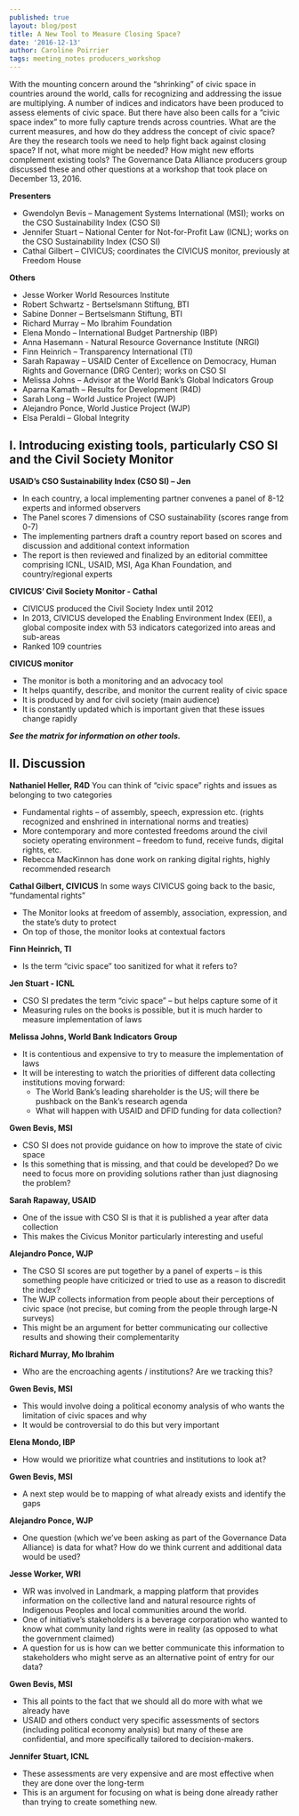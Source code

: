 ```yaml
---
published: true
layout: blog/post
title: A New Tool to Measure Closing Space?
date: '2016-12-13'
author: Caroline Poirrier
tags: meeting_notes producers_workshop
---
```

With the mounting concern around the “shrinking” of civic space in countries around the world, calls for recognizing and addressing the issue are multiplying. A number of indices and indicators have been produced to assess elements of civic space. But there have also been calls for a “civic space index” to more fully capture trends across countries. What are the current measures, and how do they address the concept of civic space? Are they the research tools we need to help fight back against closing space? If not, what more might be needed? How might new efforts complement existing tools? The Governance Data Alliance producers group discussed these and other questions at a workshop that took place on December 13, 2016.


**Presenters**

+ Gwendolyn Bevis – Management Systems International (MSI); works on the CSO Sustainability Index (CSO SI)
+ Jennifer Stuart – National Center for Not-for-Profit Law (ICNL); works on the CSO Sustainability Index (CSO SI)
+ Cathal Gilbert – CIVICUS; coordinates the CIVICUS monitor, previously at Freedom House 

**Others**

+ Jesse Worker World Resources Institute   
+ Robert Schwartz - Bertselsmann Stiftung, BTI
+ Sabine Donner – Bertselsmann Stiftung, BTI
+ Richard Murray – Mo Ibrahim Foundation  
+ Elena Mondo – International Budget Partnership (IBP)
+ Anna Hasemann - Natural Resource Governance Institute (NRGI)
+ Finn Heinrich – Transparency International (TI) 
+ Sarah Rapaway – USAID Center of Excellence on Democracy, Human Rights and Governance (DRG Center); works on CSO SI
+ Melissa Johns – Advisor at the World Bank’s Global Indicators Group  
+ Aparna Kamath – Results for Development (R4D)
+ Sarah Long – World Justice Project (WJP)
+ Alejandro Ponce, World Justice Project (WJP)
+ Elsa Peraldi – Global Integrity 


## I. Introducing existing tools, particularly CSO SI and the Civil Society Monitor

**USAID’s  CSO Sustainability Index (CSO SI) – Jen**

+ In each country, a local implementing partner convenes a panel of 8-12 experts and informed observers
+ The Panel scores 7 dimensions of CSO sustainability (scores range from 0-7)
+ The implementing partners draft a country report based on scores and discussion and additional context information
+ The report is then reviewed and finalized by an editorial committee comprising ICNL, USAID, MSI, Aga Khan Foundation, and country/regional experts

**CIVICUS’ Civil Society Monitor - Cathal**

+ CIVICUS produced the Civil Society Index until 2012
+ In 2013, CIVICUS developed the Enabling Environment Index (EEI), a global composite index with 53 indicators categorized into areas and sub-areas
+ Ranked 109 countries 

**CIVICUS monitor**

+ The monitor is both a monitoring and an advocacy tool
+ It helps quantify, describe, and monitor the current reality of civic space 
+ It is produced by and for civil society (main audience)
+ It is constantly updated which is important given that these issues change rapidly

**_See the matrix for information on other tools._**

## II. Discussion
**Nathaniel Heller, R4D**
You can think of “civic space” rights and issues as belonging to two categories

+ Fundamental rights – of assembly, speech, expression etc. (rights recognized and enshrined in international norms and treaties)
+ More contemporary and more contested freedoms around the civil society operating environment – freedom to fund, receive funds, digital rights, etc.
+ Rebecca MacKinnon has done work on ranking digital rights, highly recommended research

**Cathal Gilbert, CIVICUS**
In some ways CIVICUS going back to the basic, “fundamental rights”

+ The Monitor looks at freedom of assembly, association, expression, and the state’s duty to protect
+ On top of those, the monitor looks at contextual factors

**Finn Heinrich, TI**

+ Is the term “civic space” too sanitized for what it refers to?

**Jen Stuart - ICNL**

+ CSO SI predates the term “civic space” – but helps capture some of it 
+ Measuring rules on the books is possible, but it is much harder to measure implementation of laws

**Melissa Johns, World Bank Indicators Group**

+ It is contentious and expensive to try to measure the implementation of laws
+ It will be interesting to watch the priorities of different data collecting institutions moving forward:
	- The World Bank’s leading shareholder is the US; will there be pushback on the Bank’s research agenda 
	- What will happen with USAID and DFID funding for data collection? 

**Gwen Bevis, MSI**

- CSO SI does not provide guidance on how to improve the state of civic space 
- Is this something that is missing, and that could be developed? Do we need to focus more on providing solutions rather than just diagnosing the problem?

**Sarah Rapaway, USAID**

+ One of the issue with CSO SI is that it is published a year after data collection 
+ This makes the Civicus Monitor particularly interesting and useful

**Alejandro Ponce, WJP**

+ The CSO SI scores are put together by a panel of experts – is this something people have criticized or tried to use as a reason to discredit the index?
+ The WJP collects information from people about their perceptions of civic space (not precise, but coming from the people through large-N surveys)
+ This might be an argument for better communicating our collective results and showing their complementarity

**Richard Murray, Mo Ibrahim**

+ Who are the encroaching agents / institutions? Are we tracking this?

**Gwen Bevis, MSI**

+ This would involve doing a political economy analysis of who wants the limitation of civic spaces and why
+ It would be controversial to do this but very important 

**Elena Mondo, IBP**

+ How would we prioritize what countries and institutions to look at?

**Gwen Bevis, MSI**

+ A next step would be to mapping of what already exists and identify the gaps

**Alejandro Ponce, WJP**

+ One question (which we’ve been asking as part of the Governance Data Alliance) is data for what? How do we think current and additional data would be used? 

**Jesse Worker, WRI**

+ WR was involved in Landmark, a mapping platform that provides information on the collective land and natural resource rights of Indigenous Peoples and local communities around the world.
+ One of initiative’s stakeholders is a beverage corporation who wanted to know what community land rights were in reality (as opposed to what the government claimed)
+ A question for us is how can we better communicate this information to stakeholders who might serve as an alternative point of entry for our data?

**Gwen Bevis, MSI**

+ This all points to the fact that we should all do more with what we already have
+ USAID and others conduct very specific assessments of sectors (including political economy analysis) but many of these are confidential, and more specifically tailored to decision-makers.

**Jennifer Stuart, ICNL**

+ These assessments are very expensive and are most effective when they are done over the long-term
+ This is an argument for focusing on what is being done already rather than trying to create something new.


